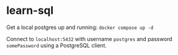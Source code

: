 # learn-sql

Get a local postgres up and running: `docker compose up -d`

Connect to `localhost:5432` with username `postgres` and password `somePassword` using a PostgreSQL client.

